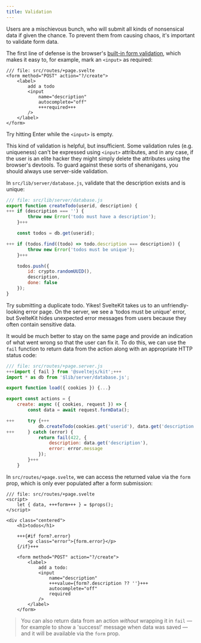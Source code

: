 ```yaml
---
title: Validation
---
```


Users are a mischievous bunch, who will submit all kinds of nonsensical data if given the chance. To prevent them from causing chaos, it's important to validate form data.

The first line of defense is the browser's [built-in form validation](https://developer.mozilla.org/en-US/docs/Learn/Forms/Form_validation#using_built-in_form_validation), which makes it easy to, for example, mark an `<input>` as required:

```svelte
/// file: src/routes/+page.svelte
<form method="POST" action="?/create">
	<label>
		add a todo
		<input
			name="description"
			autocomplete="off"
			+++required+++
		/>
	</label>
</form>
```

Try hitting Enter while the `<input>` is empty.

This kind of validation is helpful, but insufficient. Some validation rules (e.g. uniqueness) can't be expressed using `<input>` attributes, and in any case, if the user is an elite hacker they might simply delete the attributes using the browser's devtools. To guard against these sorts of shenanigans, you should always use server-side validation.

In `src/lib/server/database.js`, validate that the description exists and is unique:

```js
/// file: src/lib/server/database.js
export function createTodo(userid, description) {
+++	if (description === '') {
		throw new Error('todo must have a description');
	}+++

	const todos = db.get(userid);

+++	if (todos.find((todo) => todo.description === description)) {
		throw new Error('todos must be unique');
	}+++

	todos.push({
		id: crypto.randomUUID(),
		description,
		done: false
	});
}
```

Try submitting a duplicate todo. Yikes! SvelteKit takes us to an unfriendly-looking error page. On the server, we see a 'todos must be unique' error, but SvelteKit hides unexpected error messages from users because they often contain sensitive data.

It would be much better to stay on the same page and provide an indication of what went wrong so that the user can fix it. To do this, we can use the `fail` function to return data from the action along with an appropriate HTTP status code:

```js
/// file: src/routes/+page.server.js
+++import { fail } from '@sveltejs/kit';+++
import * as db from '$lib/server/database.js';

export function load({ cookies }) {...}

export const actions = {
	create: async ({ cookies, request }) => {
		const data = await request.formData();

+++		try {+++
			db.createTodo(cookies.get('userid'), data.get('description'));
+++		} catch (error) {
			return fail(422, {
				description: data.get('description'),
				error: error.message
			});
		}+++
	}
```

In `src/routes/+page.svelte`, we can access the returned value via the `form` prop, which is only ever populated after a form submission:

```svelte
/// file: src/routes/+page.svelte
<script>
	let { data, +++form+++ } = $props();
</script>

<div class="centered">
	<h1>todos</h1>

	+++{#if form?.error}
		<p class="error">{form.error}</p>
	{/if}+++

	<form method="POST" action="?/create">
		<label>
			add a todo:
			<input
				name="description"
				+++value={form?.description ?? ''}+++
				autocomplete="off"
				required
			/>
		</label>
	</form>
```

> You can also return data from an action _without_ wrapping it in `fail` — for example to show a 'success!' message when data was saved — and it will be available via the `form` prop.
